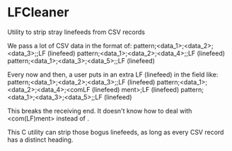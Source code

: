 # LFCleaner
Utility to strip stray linefeeds from CSV records

We pass a lot of CSV data in the format of:
pattern;<data_1>;<data_2>;<data_3>;<comment>;LF (linefeed)
pattern;<data_1>;<data_2>;<data_4>;<comment>;LF (linefeed)
pattern;<data_1>;<data_3>;<data_5>;<comment>;LF (linefeed)

Every now and then, a user puts in an extra LF (linefeed) in the <comment> field like:
pattern;<data_1>;<data_2>;<data_3>;<comment>;LF (linefeed)
pattern;<data_1>;<data_2>;<data_4>;<comLF (linefeed)
ment>;LF (linefeed)
pattern;<data_1>;<data_3>;<data_5>;<comment>;LF (linefeed)
  
This breaks the receiving end. It doesn't know how to deal with <com(LF)ment> instead of <comment>.

This C utility can strip those bogus linefeeds, as long as every CSV record has a distinct heading.

